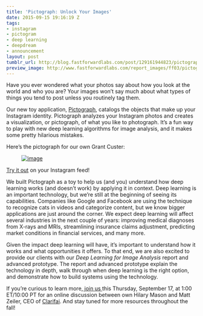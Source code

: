 ```yaml
---
title: 'Pictograph: Unlock Your Images'
date: 2015-09-15 19:16:19 Z
tags:
- instagram
- pictogram
- deep learning
- deepdream
- announcement
layout: post
tumblr_url: http://blog.fastforwardlabs.com/post/129161944823/pictograph-unlock-your-images
preview_image: http://www.fastforwardlabs.com/report_images/ff03/pictograph.png
---
```


<p>Have you ever wondered what your photos say about how you look at the world and who you are? Your images won’t say much about what types of things you tend to post unless you routinely tag them.  </p><p>Our new toy application, <a href="http://www.pictograph.us">Pictograph</a>, catalogs the objects that make up your Instagram identity. Pictograph analyzes your Instagram photos and creates a visualization, or pictograph, of what you like to photograph. It’s a fun way to play with new deep learning algorithms for image analysis, and it makes some pretty hilarious mistakes.</p><p>Here’s the pictograph for our own Grant Custer:</p><figure data-orig-width="408" data-orig-height="391" class="tmblr-full"><a href="http://www.pictograph.us/#/grantcuster"><img src="http://www.fastforwardlabs.com/report_images/ff03/pictograph.png" alt="image" data-orig-width="408" data-orig-height="391"/></a></figure><p><a href="http://www.pictograph.us">Try it out</a> on your Instagram feed!</p><p>We built Pictograph as a toy to help us (and you) understand how deep learning works (and doesn’t work) by applying it in context. Deep learning is an important technology, but we’re still at the beginning of seeing its capabilities. Companies like Google and Facebook are using the technique to recognize cats in videos and categorize content, but we know bigger applications are just around the corner. We expect deep learning will affect several industries in the next couple of years: improving medical diagnoses from X-rays and MRIs, streamlining insurance claims adjustment, predicting market conditions in financial services, and many more. </p><p>Given the impact deep learning will have, it’s important to understand how it works and what opportunities it offers. To that end, we are also excited to provide our clients with our <i>Deep Learning for Image Analysis</i> report and advanced prototype. The report and advanced prototype explain the technology in depth, walk through when deep learning is the right option, and demonstrate how to build systems using the technology.</p><p>If you’re curious to learn more,<a href="http://deeplearningwebinar.splashthat.com"> join us </a>this Thursday, September 17, at 1:00 ET/10:00 PT for an online discussion between own Hilary Mason and Matt Zeiler, CEO of <a href="http://www.clarifai.com">Clarifai</a>. And stay tuned for more resources throughout the fall! </p>
